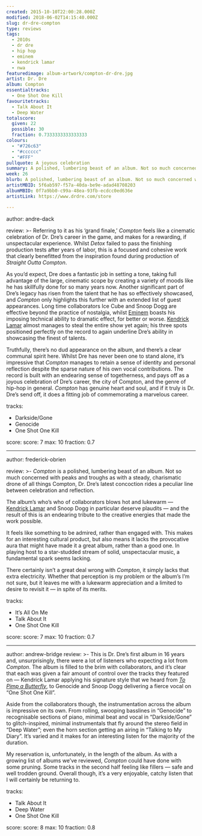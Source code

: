 ```yaml
---
created: 2015-10-10T22:00:28.000Z
modified: 2018-06-02T14:15:40.000Z
slug: dr-dre-compton
type: reviews
tags:
  - 2010s
  - dr dre
  - hip hop
  - eminem
  - kendrick lamar
  - nwa
featuredimage: album-artwork/compton-dr-dre.jpg
artist: Dr. Dre
album: Compton
essentialtracks:
  - One Shot One Kill
favouritetracks:
  - Talk About It
  - Deep Water
totalscore:
  given: 22
  possible: 30
  fraction: 0.7333333333333333
colours:
  - "#726c63"
  - "#cccccc"
  - "#FFF"
pullquote: A joyous celebration
summary: A polished, lumbering beast of an album. Not so much concerned with peaks and troughs as with a steady, charismatic drone of all things Compton. Dr. Dre’s latest concoction rides a peculiar line between celebration and reflection.
week: 26
blurb: A polished, lumbering beast of an album. Not so much concerned with peaks and troughs as with a steady, charismatic drone of all things Compton.
artistMBID: 5f6ab597-f57a-40da-be9e-adad48708203
albumMBID: 0f7a9bb0-c99a-48ea-93fb-ecdcc0ed636e
artistLink: https://www.drdre.com/store

---
```

author: andre-dack

review: >-
  Referring to it as his ‘grand finale,’ *Compton* feels like a cinematic celebration of Dr. Dre’s career in the game, and makes for a rewarding, if unspectacular experience. Whilst *Detox* failed to pass the finishing production tests after years of labor, this is a focused and cohesive work that clearly benefitted from the inspiration found during production of *Straight Outta Compton*. 
  
  As you’d expect, Dre does a fantastic job in setting a tone, taking full advantage of the large, cinematic scope by creating a variety of moods like he has skillfully done for so many years now. Another significant part of Dre’s legacy has risen from the talent that he has so effectively showcased, and *Compton* only highlights this further with an extended list of guest appearances. Long time collaborators Ice Cube and Snoop Dogg are effective beyond the practice of nostalgia, whilst [Eminem](/reviews/eminem-the-marshall-mathers-lp/) boasts his imposing technical ability to dramatic effect, for better or worse. [Kendrick Lamar](/reviews/kendrick-lamar-damn/) almost manages to steal the entire show yet again; his three spots positioned perfectly on the record to again underline Dre’s ability in showcasing the finest of talents. 
  
  Truthfully, there’s no dud appearance on the album, and there’s a clear communal spirit here. Whilst Dre has never been one to stand alone, it’s impressive that *Compton* manages to retain a sense of identity and personal reflection despite the sparse nature of his own vocal contributions. The record is built with an endearing sense of togetherness, and pays off as a joyous celebration of Dre’s career, the city of Compton, and the genre of hip-hop in general. *Compton* has genuine heart and soul, and if it truly is Dr. Dre’s send off, it does a fitting job of commemorating a marvelous career.

tracks:
  - Darkside/Gone
  - ­Genocide
  - ­One Shot One Kill

score:
  score: 7
  max: 10
  fraction: 0.7

---
author: frederick-obrien

review: >-
  *Compton* is a polished, lumbering beast of an album. Not so much concerned with peaks and troughs as with a steady, charismatic drone of all things Compton, Dr. Dre’s latest concoction rides a peculiar line between celebration and reflection. 
  
  The album’s who’s who of collaborators blows hot and lukewarm — [Kendrick Lamar](/reviews/kendrick-lamar-untitled-unmastered/) and Snoop Dogg in particular deserve plaudits — and the result of this is an endearing tribute to the creative energies that made the work possible. 
  
  It feels like something to be admired, rather than engaged with. This makes for an interesting cultural product, but also means it lacks the provocative aura that might have made it a great album, rather than a good one. In playing host to a star-studded stream of solid, unspectacular music, a fundamental spark seems lacking. 
  
  There certainly isn’t a great deal wrong with *Compton*, it simply lacks that extra electricity. Whether that perception is my problem or the album’s I’m not sure, but it leaves me with a lukewarm appreciation and a limited to desire to revisit it — in spite of its merits.

tracks:
  - It’s All On Me
  - ­Talk About It
  - ­One Shot One Kill

score:
  score: 7
  max: 10
  fraction: 0.7

---
author: andrew-bridge
review: >-
  This is Dr. Dre’s first album in 16 years and, unsurprisingly, there were a lot of listeners who expecting a lot from *Compton*. The album is filled to the brim with collaborators, and it’s clear that each was given a fair amount of control over the tracks they featured on — Kendrick Lamar applying his signature style that we heard from [*To Pimp a Butterfly*](/reviews/kendrick-lamar-to-pimp-a-butterfly/), to Genocide and Snoop Dogg delivering a fierce vocal on “One Shot One Kill”. 
  
  Aside from the collaborators though, the instrumentation across the album is impressive on its own. From rolling, swooping basslines in “Genocide” to recognisable sections of piano, minimal beat and vocal in “Darkside/Gone” to glitch-inspired, minimal instrumentals that fly around the stereo field in “Deep Water”; even the horn section getting an airing in “Talking to My Diary”. It’s varied and it makes for an interesting listen for the majority of the duration.
  
  My reservation is, unfortunately, in the length of the album. As with a growing list of albums we’ve reviewed, *Compton* could have done with some pruning. Some tracks in the second half feeling like fillers — safe and well trodden ground. Overall though, it’s a very enjoyable, catchy listen that I will certainly be returning to.

tracks:
  - Talk About It
  - ­Deep Water
  - ­One Shot One Kill

score:
  score: 8
  max: 10
  fraction: 0.8
